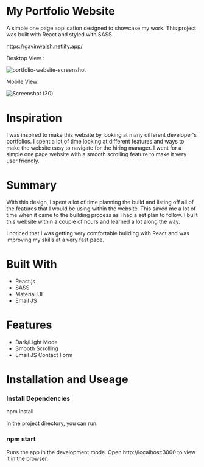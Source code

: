 <h1>My Portfolio Website</h1>

A simple one page application designed to showcase my work. This project was built with React and styled with SASS.

https://gavinwalsh.netlify.app/

Desktop View : 

![portfolio-website-screenshot](https://user-images.githubusercontent.com/101522330/201959388-46657fdd-e756-4db7-873d-71eaa572f91d.png)

Mobile View: 

![Screenshot (30)](https://user-images.githubusercontent.com/101522330/201775959-a3eee7b0-273d-4c97-8690-9c57813a046f.png)

<h1>Inspiration</h1>

I was inspired to make this website by looking at many different developer's portfolios. I spent a lot of time looking at different features and ways to make the website easy to navigate for the hiring manager. I went for a simple one page website with a smooth scrolling feature to make it very user friendly.

<h1>Summary</h1>

With this design, I spent a lot of time planning the build and listing off all of the features that I would be using within the website. This saved me a lot of time when it came to the building process as I had a set plan to follow. I built this website within a couple of hours and learned a lot along the way.

I noticed that I was getting very comfortable building with React and was improving my skills at a very fast pace.


<h1>Built With</h1>

- React.js
- SASS
- Material UI
- Email JS

<h1>Features</h1>

- Dark/Light Mode
- Smooth Scrolling
- Email JS Contact Form

<h1>Installation and Useage</h1>

<h3>Install Dependencies</h3>

npm install

In the project directory, you can run:

<h3>npm start</h3>

Runs the app in the development mode.
Open http://localhost:3000 to view it in the browser.
